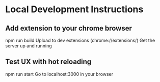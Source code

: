# Local Development Instructions

## Add extension to your chrome browser
npm run build
Upload to dev extensions (chrome://extensions/)
Get the server up and running

## Test UX with hot reloading
npm run start
Go to localhost:3000 in your browser
